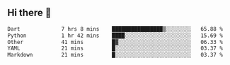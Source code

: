 ## Hi there 👋

<!--
**whirlun/whirlun** is a ✨ _special_ ✨ repository because its `README.md` (this file) appears on your GitHub profile.

Here are some ideas to get you started:

- 🔭 I’m currently working on ...
- 🌱 I’m currently learning ...
- 👯 I’m looking to collaborate on ...
- 🤔 I’m looking for help with ...
- 💬 Ask me about ...
- 📫 How to reach me: ...
- 😄 Pronouns: ...
- ⚡ Fun fact: ...
-->
<!--START_SECTION:waka-->

```txt
Dart             7 hrs 8 mins    ████████████████▒░░░░░░░░   65.88 %
Python           1 hr 42 mins    ████░░░░░░░░░░░░░░░░░░░░░   15.69 %
Other            41 mins         █▓░░░░░░░░░░░░░░░░░░░░░░░   06.33 %
YAML             21 mins         █░░░░░░░░░░░░░░░░░░░░░░░░   03.37 %
Markdown         21 mins         █░░░░░░░░░░░░░░░░░░░░░░░░   03.37 %
```

<!--END_SECTION:waka-->
